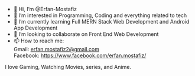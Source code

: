 - 👋 Hi, I’m @Erfan-Mostafiz
- 👀 I’m interested in Programming, Coding and everything related to tech
- 🌱 I’m currently learning Full MERN Stack Web Development and Android App Development
- 💞️ I’m looking to collaborate on Front End Web Development
- 📫 How to reach me: \
      Gmail: erfan.mostafiz2@gmail.com \
      Facebook: https://www.facebook.com/erfan.mostafiz/
      
 I love Gaming, Watching Movies, series, and Anime. 

<!---
Erfan-Mostafiz/Erfan-Mostafiz is a ✨ special ✨ repository because its `README.md` (this file) appears on your GitHub profile.
You can click the Preview link to take a look at your changes.
--->
